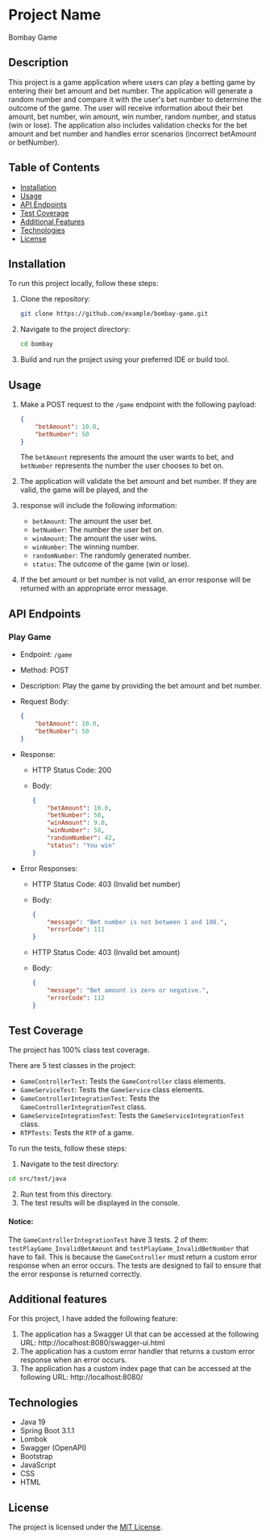 # Project Name

Bombay Game

## Description

This project is a game application where users can play a betting game by entering their bet amount and bet number. 
The application will generate a random number and compare it with the user's bet number to determine the outcome of 
the game. The user will receive information about their bet amount, bet number, win amount, win number, random number, 
and status (win or lose). The application also includes validation checks for the bet amount and bet number and handles 
error scenarios (incorrect betAmount or betNumber).

## Table of Contents

- [Installation](#installation)
- [Usage](#usage)
- [API Endpoints](#api-endpoints)
- [Test Coverage](#test-coverage)
- [Additional Features](#additional-features)
- [Technologies](#technologies)
- [License](#license)

## Installation

To run this project locally, follow these steps:

1. Clone the repository:

   ```bash
   git clone https://github.com/example/bombay-game.git
   ```

2. Navigate to the project directory:

   ```bash
   cd bombay
   ```

3. Build and run the project using your preferred IDE or build tool.

## Usage

1. Make a POST request to the `/game` endpoint with the following payload:

   ```json
   {
       "betAmount": 10.0,
       "betNumber": 50
   }
   ```

   The `betAmount` represents the amount the user wants to bet, and `betNumber` represents the number the user chooses 
to bet on.

2. The application will validate the bet amount and bet number. If they are valid, the game will be played, and the 
3. response will include the following information:

    - `betAmount`: The amount the user bet.
    - `betNumber`: The number the user bet on.
    - `winAmount`: The amount the user wins.
    - `winNumber`: The winning number.
    - `randomNumber`: The randomly generated number.
    - `status`: The outcome of the game (win or lose).

4. If the bet amount or bet number is not valid, an error response will be returned with an appropriate error message.

## API Endpoints

### Play Game

- Endpoint: `/game`
- Method: POST
- Description: Play the game by providing the bet amount and bet number.
- Request Body:

  ```json
  {
      "betAmount": 10.0,
      "betNumber": 50
  }
  ```

- Response:

    - HTTP Status Code: 200 
    - Body:

      ```json
      {
          "betAmount": 10.0,
          "betNumber": 50,
          "winAmount": 9.0,
          "winNumber": 50,
          "randomNumber": 42,
          "status": "You win"
      }
      ```
- Error Responses:
    - HTTP Status Code: 403 (Invalid bet number)
    - Body:

      ```json
      {
          "message": "Bet number is not between 1 and 100.",
          "errorCode": 111
      }
      ```

    - HTTP Status Code: 403 (Invalid bet amount)
    - Body:

      ```json
      {
          "message": "Bet amount is zero or negative.",
          "errorCode": 112
      }
      ```

## Test Coverage

The project has 100%  class test coverage.

There are 5 test classes in the project:
- `GameControllerTest`: Tests the `GameController` class elements.
- `GameServiceTest`: Tests the `GameService` class elements.
- `GameControllerIntegrationTest`: Tests the `GameControllerIntegrationTest` class.
- `GameServiceIntegrationTest`: Tests the `GameServiceIntegrationTest` class.
- `RTPTests`: Tests the `RTP` of a game.

To run the tests, follow these steps:

1. Navigate to the test directory:

```bash
cd src/test/java
```

2. Run test from this directory.
3. The test results will be displayed in the console.

#### Notice: 
The `GameControllerIntegrationTest` have 3 tests. 2 of them: `testPlayGame_InvalidBetAmount` and 
`testPlayGame_InvalidBetNumber` that have to fail. This is because the `GameController` must return a custom error 
response when an error occurs. The tests are designed to fail to ensure that the error response is returned correctly.

## Additional features

For this project, I have added the following feature:

1. The application has a Swagger UI that can be accessed at the following URL: http://localhost:8080/swagger-ui.html
2. The application has a custom error handler that returns a custom error response when an error occurs.
3. The application has a custom index page that can be accessed at the following URL: http://localhost:8080/


## Technologies

- Java 19
- Spring Boot 3.1.1
- Lombok 
- Swagger (OpenAPI)
- Bootstrap
- JavaScript
- CSS
- HTML

## License

The project is licensed under the [MIT License](LICENSE).